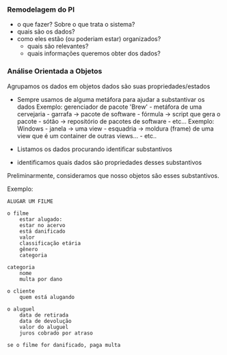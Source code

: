 ### Remodelagem do PI

- o que fazer? Sobre o que trata o sistema?
- quais são os dados?
- como eles estão (ou poderiam estar) organizados?
    - quais são relevantes?
    - quais informações queremos obter dos dados?

### Análise Orientada a Objetos

Agrupamos os dados em objetos
dados são suas propriedades/estados

- Sempre usamos de alguma metáfora para ajudar a substantivar os dados
    Exemplo: gerenciador de pacote 'Brew' - metáfora de uma cervejaria
        - garrafa -> pacote de software
        - fórmula -> script que gera o pacote
        - sótão -> repositório de pacotes de software
        - etc...
    Exemplo: Windows
            - janela -> uma view
            - esquadria -> moldura (frame) de uma view que é um container de outras views...
            - etc..
        
- Listamos os dados procurando identificar substantivos
- identificamos quais dados são propriedades desses substantivos

Preliminarmente, consideramos que nosso objetos são esses substantivos.

Exemplo:

```
ALUGAR UM FILME

o filme
	estar alugado: 
	estar no acervo
	está danificado
	valor 
	classificação etária
	gênero
	categoria

categoria
	nome
	multa por dano
	
o cliente
	quem está alugando

o aluguel
	data de retirada
	data de devolução
	valor do aluguel
	juros cobrado por atraso

se o filme for danificado, paga multa

```